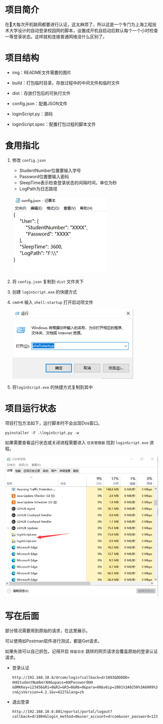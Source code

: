 # 项目简介
在:chicken:大每次开机联网都要进行认证，这太麻烦了，所以这是一个专门为上海工程技术大学设计的自动登录校园网的脚本，设置成开机自启动后默认每个一个小时检查一等登录状态。这样就和连接普通网络没什么区别了。



# 项目结构

- img：README文件需要的图片

- build：打包临时目录，存放过程中的中间文件和临时文件
- dist：存放打包后的可执行文件
- config.json：配置JSON文件
- loginScript.py：源码
- loginScript.spec：配置打包过程的脚本文件



# 食用指北

1. 修改 ``config.json``

   - StudentNumber位置要输入学号
   - Password位置要输入密码
   - SleepTime表示检查登录状态的间隔时间，单位为秒
   - LogPath为日志路径

   ![config文件内容](img/config文件内容.png)

2. 将 ``config.json`` 复制到 ``dist`` 文件夹下

3. 创建 ``loginScript.exe`` 的快捷方式

4. ``cmd+R`` 输入 ``shell:startup`` 打开启动项文件

   ![打开启动文件夹](img/打开启动文件夹.png)

5. 将``loginScript.exe`` 的快捷方式复制到其中



# 项目运行状态

项目打包方法如下，运行脚本时不会出现Dos窗口。

```shell
pyinstaller -F .\loginScript.py -w
```

如果需要查看运行状态或关闭进程需要进入 ``任务管理器`` 找到 ``loginScript.exe`` 进程。

![项目运行状态](img/项目运行状态.png)



# 写在后面

部分情况需要用到原始的请求，在这里展示。

可以使用如Postman软件进行测试，都是Get请求。

如果失效可以自己抓包，记得开启 ``保留日志`` 跳转的网页请求会覆盖原始的登录认证请求。

- 登录认证

  ```http
  http://192.168.10.6/drcom/login?callback=dr1003&DDDDD=《《《StudentNumber》》》&upass=《《《Password》》》&0MKKey=123456&R1=0&R2=&R3=0&R6=0&para=00&v6ip=2001%3A0250%3A6009%3A0100%3A0078%3A0000%3A0000%3A01bc&terminal_type=1&lang=zh-cn&jsVersion=4.2.1&v=6227&lang=zh
  ```

- 退出登录

  ```http
  http://192.168.10.6:801/eportal/portal/logout?callback=dr1004&login_method=0&user_account=drcom&user_password=123&ac_logout=1&register_mode=1&wlan_user_ip=10.8.22.124&wlan_user_ipv6=&wlan_vlan_id=0&wlan_user_mac=000000000000&wlan_ac_ip=&wlan_ac_name=&jsVersion=4.2.1&v=7769&lang=zh
  ```
